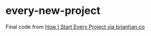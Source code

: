 # every-new-project

Final code from [How I Start Every Project via brianhan.co](http://localhost:8000/how-i-start-every-project)
